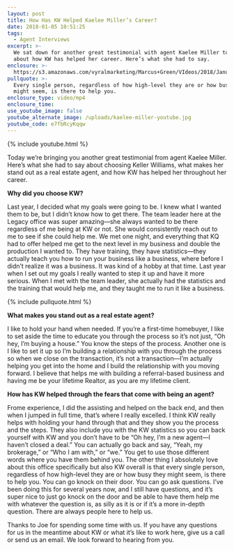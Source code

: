 ```yaml
---
layout: post
title: How Has KW Helped Kaelee Miller’s Career?
date: 2018-01-05 10:51:25
tags:
  - Agent Interviews
excerpt: >-
  We sat down for another great testimonial with agent Kaelee Miller to talk
  about how KW has helped her career. Here’s what she had to say.
enclosure: >-
  https://s3.amazonaws.com/vyralmarketing/Marcus+Green/VIdeos/2018/January/Northern+Utah+Real+Estate+Coaching-+How+Has+KW+Helped+Kaelee+Millers+Career%253F.mp4
pullquote: >-
  Every single person, regardless of how high-level they are or how busy they
  might seem, is there to help you.
enclosure_type: video/mp4
enclosure_time:
use_youtube_image: false
youtube_alternate_image: /uploads/kaelee-miller-youtube.jpg
youtube_code: e7fbRcyKqqw
---
```



{% include youtube.html %}

Today we’re bringing you another great testimonial from agent Kaelee Miller. Here’s what she had to say about choosing Keller Williams, what makes her stand out as a real estate agent, and how KW has helped her throughout her career.

**Why did you choose KW?**

Last year, I decided what my goals were going to be. I knew what I wanted them to be, but I didn’t know how to get there. The team leader here at the Legacy office was super amazing—she always wanted to be there regardless of me being at KW or not. She would consistently reach out to me to see if she could help me. We met one night, and everything that KQ had to offer helped me get to the next level in my business and double the production I wanted to. They have training, they have statistics—they actually teach you how to run your business like a business, where before I didn’t realize it was a business. It was kind of a hobby at that time. Last year when I set out my goals I really wanted to step it up and have it more serious. When I met with the team leader, she actually had the statistics and the training that would help me, and they taught me to run it like a business.

{% include pullquote.html %}

**What makes you stand out as a real estate agent?**

I like to hold your hand when needed. If you’re a first-time homebuyer, I like to set aside the time to educate you through the process so it’s not just, “Oh hey, I’m buying a house.” You know the steps of the process. Another one is I like to set it up so I’m building a relationship with you through the process so when we close on the transaction, it’s not a transaction—I’m actually helping you get into the home and I build the relationship with you moving forward. I believe that helps me with building a referral-based business and having me be your lifetime Realtor, as you are my lifetime client.

**How has KW helped through the fears that come with being an agent?**

Frome experience, I did the assisting and helped on the back end, and then when I jumped in full time, that’s where I really excelled. I think KW really helps with holding your hand through that and they show you the process and the steps. They also include you with the KW statistics so you can back yourself with KW and you don’t have to be “Oh hey, I’m a new agent—I haven’t closed a deal.” You can actually go back and say, “Yeah, my brokerage,” or “Who I am with,” or “we.” You get to use those different words where you have them behind you. The other thing I absolutely love about this office specifically but also KW overall is that every single person, regardless of how high-level they are or how busy they might seem, is there to help you. You can go knock on their door. You can go ask questions. I’ve been doing this for several years now, and I still have questions, and it’s super nice to just go knock on the door and be able to have them help me with whatever the question is, as silly as it is or if it’s a more in-depth question. There are always people here to help us.

Thanks to Joe for spending some time with us. If you have any questions for us in the meantime about KW or what it’s like to work here, give us a call or send us an email. We look forward to hearing from you.